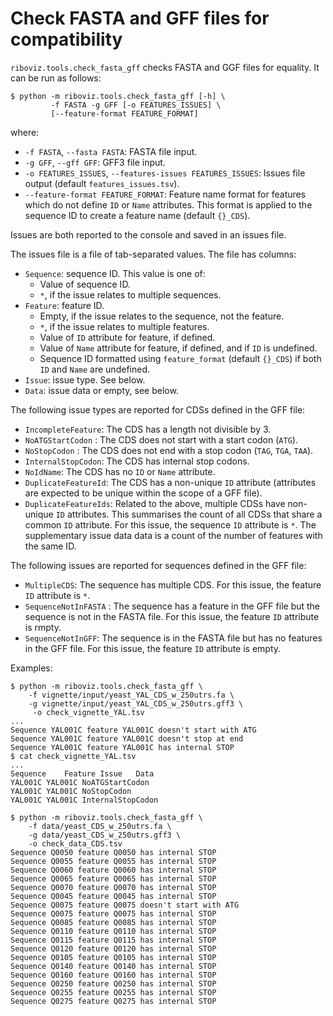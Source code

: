 # Check FASTA and GFF files for compatibility

`riboviz.tools.check_fasta_gff` checks FASTA and GGF files for equality. It can be run as follows:

```console
$ python -m riboviz.tools.check_fasta_gff [-h] \
         -f FASTA -g GFF [-o FEATURES_ISSUES] \
         [--feature-format FEATURE_FORMAT]
```

where:

* `-f FASTA`, `--fasta FASTA`: FASTA file input.
* `-g GFF`, `--gff GFF`: GFF3 file input.
* `-o FEATURES_ISSUES`, `--features-issues FEATURES_ISSUES`: Issues file output (default `features_issues.tsv`).
* `--feature-format FEATURE_FORMAT`: Feature name format for features which do not define `ID` or `Name` attributes. This format is applied to the sequence ID to create a feature name (default `{}_CDS`).

Issues are both reported to the console and saved in an issues file.

The issues file is a file of tab-separated values. The file has columns:

* `Sequence`: sequence ID. This value is one of:
  - Value of sequence ID.
  - `*`, if the issue relates to multiple sequences.
* `Feature`: feature ID.
  - Empty, if the issue relates to the sequence, not the feature.
  - `*`, if the issue relates to multiple features.          
  - Value of `ID` attribute for feature, if defined.
  - Value of `Name` attribute for feature, if defined, and if `ID` is undefined.
  - Sequence ID formatted using `feature_format` (default `{}_CDS`) if both `ID` and `Name` are undefined.
* `Issue`: issue type. See below.
* `Data`: issue data or empty, see below.

The following issue types are reported for CDSs defined in the GFF file:

* `IncompleteFeature`: The CDS has a length not divisible by 3.
* `NoATGStartCodon` : The CDS does not start with a start codon (`ATG`).
* `NoStopCodon` : The CDS does not end with a stop codon (`TAG`, `TGA`, `TAA`).
* `InternalStopCodon`: The CDS has internal stop codons.
* `NoIdName`: The CDS has no `ID` or `Name` attribute.
* `DuplicateFeatureId`: The CDS has a non-unique `ID` attribute (attributes are expected to be unique within the scope of a GFF file).
* `DuplicateFeatureIds`: Related to the above, multiple CDSs have non-unique `ID` attributes. This summarises the count of all CDSs that share a common `ID` attribute. For this issue, the sequence `ID` attribute is `*`. The supplementary issue data data is a count of the number of features with the same ID.

The following issues are reported for sequences defined in the GFF file:

* `MultipleCDS`: The sequence has multiple CDS. For this issue, the feature `ID` attribute is `*`.
* `SequenceNotInFASTA` : The sequence has a feature in the GFF file but the sequence is not in the FASTA file. For this issue, the feature `ID` attribute is rmpty.
* `SequenceNotInGFF`: The sequence is in the FASTA file but has no features in the GFF file. For this issue, the feature `ID` attribute is empty.

Examples:

```console
$ python -m riboviz.tools.check_fasta_gff \
    -f vignette/input/yeast_YAL_CDS_w_250utrs.fa \
    -g vignette/input/yeast_YAL_CDS_w_250utrs.gff3 \
     -o check_vignette_YAL.tsv
...
Sequence YAL001C feature YAL001C doesn't start with ATG
Sequence YAL001C feature YAL001C doesn't stop at end
Sequence YAL001C feature YAL001C has internal STOP
$ cat check_vignette_YAL.tsv 
...
Sequence	Feature	Issue	Data
YAL001C	YAL001C	NoATGStartCodon	
YAL001C	YAL001C	NoStopCodon	
YAL001C	YAL001C	InternalStopCodon	
```
```console
$ python -m riboviz.tools.check_fasta_gff \
    -f data/yeast_CDS_w_250utrs.fa \
    -g data/yeast_CDS_w_250utrs.gff3 \
    -o check_data_CDS.tsv
Sequence Q0050 feature Q0050 has internal STOP
Sequence Q0055 feature Q0055 has internal STOP
Sequence Q0060 feature Q0060 has internal STOP
Sequence Q0065 feature Q0065 has internal STOP
Sequence Q0070 feature Q0070 has internal STOP
Sequence Q0045 feature Q0045 has internal STOP
Sequence Q0075 feature Q0075 doesn't start with ATG
Sequence Q0075 feature Q0075 has internal STOP
Sequence Q0085 feature Q0085 has internal STOP
Sequence Q0110 feature Q0110 has internal STOP
Sequence Q0115 feature Q0115 has internal STOP
Sequence Q0120 feature Q0120 has internal STOP
Sequence Q0105 feature Q0105 has internal STOP
Sequence Q0140 feature Q0140 has internal STOP
Sequence Q0160 feature Q0160 has internal STOP
Sequence Q0250 feature Q0250 has internal STOP
Sequence Q0255 feature Q0255 has internal STOP
Sequence Q0275 feature Q0275 has internal STOP
```
